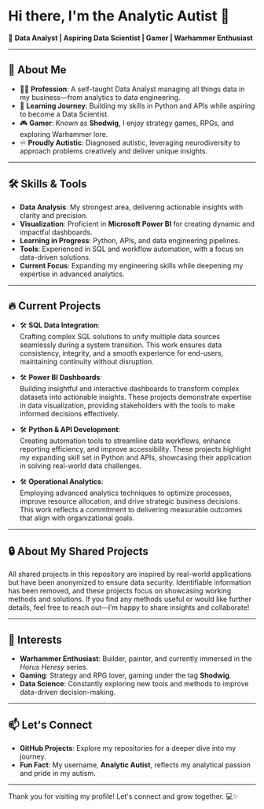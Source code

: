 # Hi there, I'm the **Analytic Autist** 👋

🎯 **Data Analyst | Aspiring Data Scientist | Gamer | Warhammer Enthusiast**

---

## 🌟 About Me
- 🧑‍💻 **Profession**: A self-taught Data Analyst managing all things data in my business—from analytics to data engineering.
- 🌱 **Learning Journey**: Building my skills in Python and APIs while aspiring to become a Data Scientist.  
- 🎮 **Gamer**: Known as **Shodwig**, I enjoy strategy games, RPGs, and exploring Warhammer lore.  
- ♾️ **Proudly Autistic**: Diagnosed autistic, leveraging neurodiversity to approach problems creatively and deliver unique insights.

---

## 🛠 Skills & Tools
- **Data Analysis**: My strongest area, delivering actionable insights with clarity and precision.  
- **Visualization**: Proficient in **Microsoft Power BI** for creating dynamic and impactful dashboards.  
- **Learning in Progress**: Python, APIs, and data engineering pipelines.  
- **Tools**: Experienced in SQL and workflow automation, with a focus on data-driven solutions.  
- **Current Focus**: Expanding my engineering skills while deepening my expertise in advanced analytics.

---

## 🔥 Current Projects

- 🛠️ **SQL Data Integration**:  
  Crafting complex SQL solutions to unify multiple data sources seamlessly during a system transition. This work ensures data consistency, integrity, and a smooth experience for end-users, maintaining continuity without disruption.

- 🛠️ **Power BI Dashboards**:  
  Building insightful and interactive dashboards to transform complex datasets into actionable insights. These projects demonstrate expertise in data visualization, providing stakeholders with the tools to make informed decisions effectively.

- 🛠️ **Python & API Development**:  
  Creating automation tools to streamline data workflows, enhance reporting efficiency, and improve accessibility. These projects highlight my expanding skill set in Python and APIs, showcasing their application in solving real-world data challenges.

- 🛠️ **Operational Analytics**:  
  Employing advanced analytics techniques to optimize processes, improve resource allocation, and drive strategic business decisions. This work reflects a commitment to delivering measurable outcomes that align with organizational goals.

---

## 🔒 About My Shared Projects
All shared projects in this repository are inspired by real-world applications but have been anonymized to ensure data security. Identifiable information has been removed, and these projects focus on showcasing working methods and solutions. If you find any methods useful or would like further details, feel free to reach out—I’m happy to share insights and collaborate!

---

## 🎨 Interests
- **Warhammer Enthusiast**: Builder, painter, and currently immersed in the *Horus Heresy* series.  
- **Gaming**: Strategy and RPG lover, gaming under the tag **Shodwig**.  
- **Data Science**: Constantly exploring new tools and methods to improve data-driven decision-making.

---

## 📫 Let's Connect
- **GitHub Projects**: Explore my repositories for a deeper dive into my journey.  
- **Fun Fact**: My username, **Analytic Autist**, reflects my analytical passion and pride in my autism.

---

Thank you for visiting my profile! Let's connect and grow together. 💻✨
